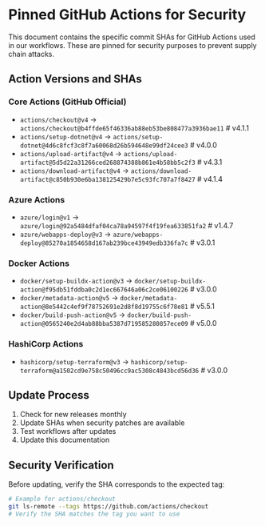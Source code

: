 # Pinned GitHub Actions for Security

This document contains the specific commit SHAs for GitHub Actions used in our workflows.
These are pinned for security purposes to prevent supply chain attacks.

## Action Versions and SHAs

### Core Actions (GitHub Official)

- `actions/checkout@v4` → `actions/checkout@b4ffde65f46336ab88eb53be808477a3936bae11` # v4.1.1
- `actions/setup-dotnet@v4` → `actions/setup-dotnet@4d6c8fcf3c8f7a60068d26b594648e99df24cee3` # v4.0.0
- `actions/upload-artifact@v4` → `actions/upload-artifact@5d5d22a31266ced268874388b861e4b58bb5c2f3` # v4.3.1
- `actions/download-artifact@v4` → `actions/download-artifact@c850b930e6ba138125429b7e5c93fc707a7f8427` # v4.1.4

### Azure Actions

- `azure/login@v1` → `azure/login@92a5484dfaf04ca78a94597f4f19fea633851fa2` # v1.4.7
- `azure/webapps-deploy@v3` → `azure/webapps-deploy@85270a1854658d167ab239bce43949edb336fa7c` # v3.0.1

### Docker Actions

- `docker/setup-buildx-action@v3` → `docker/setup-buildx-action@f95db51fddba0c2d1ec667646a06c2ce06100226` # v3.0.0
- `docker/metadata-action@v5` → `docker/metadata-action@8e5442c4ef9f78752691e2d8f8d19755c6f78e81` # v5.5.1
- `docker/build-push-action@v5` → `docker/build-push-action@0565240e2d4ab88bba5387d719585280857ece09` # v5.0.0

### HashiCorp Actions

- `hashicorp/setup-terraform@v3` → `hashicorp/setup-terraform@a1502cd9e758c50496cc9ac5308c4843bcd56d36` # v3.0.0

## Update Process

1. Check for new releases monthly
2. Update SHAs when security patches are available
3. Test workflows after updates
4. Update this documentation

## Security Verification

Before updating, verify the SHA corresponds to the expected tag:

```bash
# Example for actions/checkout
git ls-remote --tags https://github.com/actions/checkout
# Verify the SHA matches the tag you want to use
```
